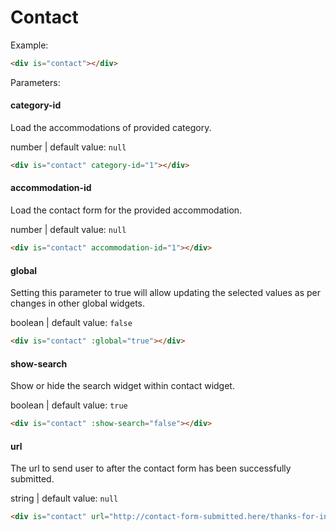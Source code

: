 # Contact

Example:
```html
<div is="contact"></div>
```

Parameters:

#### category-id

Load the accommodations of provided category.

number | default value: `null`

```html
<div is="contact" category-id="1"></div>
```

#### accommodation-id

Load the contact form for the provided accommodation.

number | default value: `null`

```html
<div is="contact" accommodation-id="1"></div>
```

#### global

Setting this parameter to true will allow updating the selected values as per changes in other global widgets.

boolean | default value: `false`

```html
<div is="contact" :global="true"></div>
```

#### show-search

Show or hide the search widget within contact widget.

boolean | default value: `true`

```html
<div is="contact" :show-search="false"></div>
```

#### url

The url to send user to after the contact form has been successfully submitted.

string | default value: `null`

```html
<div is="contact" url="http://contact-form-submitted.here/thanks-for-interest"></div>
```
